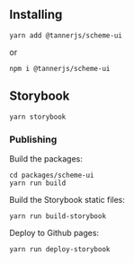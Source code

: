 ## Installing
```
yarn add @tannerjs/scheme-ui
```
or
```
npm i @tannerjs/scheme-ui
```

## Storybook
```
yarn storybook
```

### Publishing
Build the packages:
```
cd packages/scheme-ui
yarn run build
```
Build the Storybook static files:
```
yarn run build-storybook
```
Deploy to Github pages:
```
yarn run deploy-storybook
```